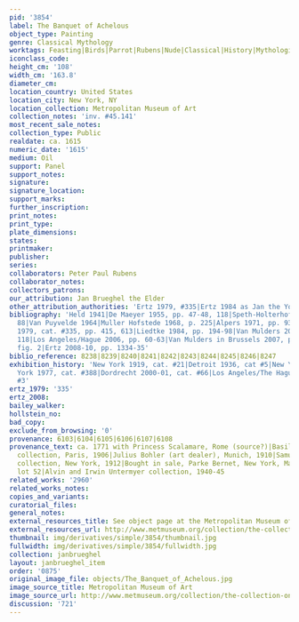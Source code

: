 ```yaml
---
pid: '3854'
label: The Banquet of Achelous
object_type: Painting
genre: Classical Mythology
worktags: Feasting|Birds|Parrot|Rubens|Nude|Classical|History|Mythological|Banquet|Flowers|Food|Fruit|Shells
iconclass_code:
height_cm: '108'
width_cm: '163.8'
diameter_cm:
location_country: United States
location_city: New York, NY
location_collection: Metropolitan Museum of Art
collection_notes: 'inv. #45.141'
most_recent_sale_notes:
collection_type: Public
realdate: ca. 1615
numeric_date: '1615'
medium: Oil
support: Panel
support_notes:
signature:
signature_location:
support_marks:
further_inscription:
print_notes:
print_type:
plate_dimensions:
states:
printmaker:
publisher:
series:
collaborators: Peter Paul Rubens
collaborator_notes:
collectors_patrons:
our_attribution: Jan Brueghel the Elder
other_attribution_authorities: 'Ertz 1979, #335|Ertz 1984 as Jan the Younger'
bibliography: 'Held 1941|De Maeyer 1955, pp. 47-48, 118|Speth-Holterhoff 1957, p.
  88|Van Puyvelde 1964|Muller Hofstede 1968, p. 225|Alpers 1971, pp. 93-94, 162|Ertz
  1979, cat. #335, pp. 415, 613|Liedtke 1984, pp. 194-98|Van Mulders 2000, pp. 113,
  118|Los Angeles/Hague 2006, pp. 60-63|Van Mulders in Brussels 2007, p. 109-110,
  fig. 2|Ertz 2008-10, pp. 1334-35'
biblio_reference: 8238|8239|8240|8241|8242|8243|8244|8245|8246|8247
exhibition_history: 'New York 1919, cat. #21|Detroit 1936, cat #5|New York 1973|New
  York 1977, cat. #388|Dordrecht 2000-01, cat. #66|Los Angeles/The Hague 2006, cat.
  #3'
ertz_1979: '335'
ertz_2008:
bailey_walker:
hollstein_no:
bad_copy:
exclude_from_browsing: '0'
provenance: 6103|6104|6105|6106|6107|6108
provenance_text: ca. 1771 with Princess Scalamare, Rome (source?)|Basile de Schlichting
  collection, Paris, 1906|Julius Bohler (art dealer), Munich, 1910|Samuel Untermyer
  collection, New York, 1912|Bought in sale, Parke Bernet, New York, May 10, 1940,
  lot 52|Alvin and Irwin Untermyer collection, 1940-45
related_works: '2960'
related_works_notes:
copies_and_variants:
curatorial_files:
general_notes:
external_resources_title: See object page at the Metropolitan Museum of Art website
external_resources_url: http://www.metmuseum.org/collection/the-collection-online/search/437525
thumbnail: img/derivatives/simple/3854/thumbnail.jpg
fullwidth: img/derivatives/simple/3854/fullwidth.jpg
collection: janbrueghel
layout: janbrueghel_item
order: '0875'
original_image_file: objects/The_Banquet_of_Achelous.jpg
image_source_title: Metropolitan Museum of Art
image_source_url: http://www.metmuseum.org/collection/the-collection-online/search/437525
discussion: '721'
---
```


